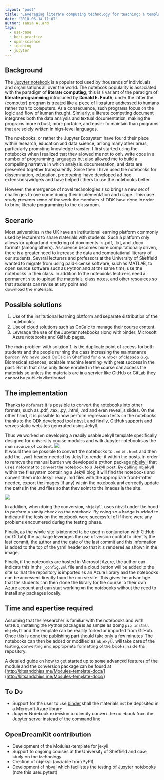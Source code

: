 ```yaml
---
layout: "post"
title: "Leveraging literate computing technology for teaching: a template web site for jupyter-based courses"
date: "2018-06-18 11:07"
author: Tania Allard
tags:
  - use-case
  - best-practice
  - open-science
  - teaching
  - jupyter
---
```


## Background
The [Jupyter notebook](http://jupyter.org/) is a popular tool used by thousands of individuals and organisations all over the world. The notebook popularity is associated
with the paradigm of **literate computing**; this is a variant of the paradigm of **literate programming** introduced by
**Donald E. Knuth**; under the latter the (computer) program is treated like
a piece of literature addressed to humans rather than to computers.
As a consequence, such programs focus on the logic and flow of human thought.
Similarly, a literate computing document integrates both the data analysis and textual documentation,
making the programs more robust, more portable, and easier to maintain than
programs that are solely written in high-level languages.

The notebooks, or rather the Jupyter Ecosystem have found their place within research,
education and data science, among many other areas, particularly promoting
knowledge transfer. I first started using the notebooks when I realized that they
allowed me not to only write code in a number of programming languages but also
allowed me to build a compelling narrative in which analysis, documentation, and data are
presented together transparently. Since then I have used the notebooks
for dissemination, education, prototyping, have developed ad-hoc extensions/widgets and
have helped others to use the notebooks better.

However, the emergence of novel technologies also brings a new set of challenges
to overcome during their implementation and usage. This case study presents
some of the work the members of ODK have done in order to bring literate programming to
the classroom.

## Scenario
Most universities in the UK have an institutional learning platform commonly used
by lecturers to share materials with students.
Such a platform only allows for upload and rendering of documents in .pdf, .txt,
and .docx formats (among others). As science becomes more computationally driven, there is a greater need to increase the data and computational literacy of
our students.
Several lecturers and professors at the University of Sheffield wanted to migrate
from using paid-license software, such as MATLAB, to open source software such as Python and at the same time, use the notebooks in their class.
In addition to the notebooks lecturers need a permanent site to upload the materials,
class notes, and other resources so that students can revise at any point and  
download the materials.

## Possible solutions
1. Use of the institutional learning platform and separate distribution of the notebooks.
2. Use of cloud solutions such as CoCalc to manage their course content.
3. Leverage the use of the Jupyter notebooks along with binder, Microsoft Azure notebooks and GitHub pages.

The main problem with solution 1. is the duplicate point of access for both students
and the people running the class increasing the maintenance burden.
We have used CoCalc in Sheffield for a number of classes (e.g. Biomedical sciences, scalable machine learning) with great success in the past. But in that case only those enrolled in the course can access the materials so unless the materials are in a service like GitHub or GitLab they cannot be publicly distributed.


## The implementation
Thanks to `nbformat` it is possible to convert the notebooks into other formats, such as .pdf, .tex, .py, .html, .md and even reveal.js slides. On the other hand, it is possible to now perform regression tests on the notebooks thanks to the ODK developed tool [nbval](https://github.com/computationalmodelling/nbval), and finally, GitHub supports and serves static websites generated using Jekyll.

Thus we worked on developing a readily usable Jekyll template specifically designed for university course modules and with Jupyter notebooks as the main source of content.
<img src="{{site.url}}{{site.baseurl}}/assets/Jekyll.PNG">
<br>
It would then be possible to convert the notebooks to `.md` or `.html` and then add the `.yaml` header needed by Jekyll to render it within the posts. In order to remove the manual burden we developed a python package [nbjekyll](https://github.com/trallard/nbjekyll) that uses nbformat to convert the notebook to a Jekyll post.
By calling nbjekyll within the filesystem containing a Jekyll blog it will find the notebooks and convert them into Jekyll ready .md files with the appropriate front-matter needed, export the images (if any) within the notebook and correctly update the paths in the .md files so that they point to the images in the site.

<img src="{{site.url}}{{site.baseurl}}/assets/Jekyll-2.PNG">
<br>


In addition, when doing the conversion, `nbjekyll` uses nbval under the hood to perform a sanity check on the notebook. By doing so a badge is added to indicate if the tests on the notebook were successful of if there were any problems encountered during the testing phase.

Finally, as the whole site is intended to be used in conjunction with GitHub (or GitLab) the package leverages the use of version control to identify the last commit, the author and the date of the last commit and this information is added to the top of the yaml header so that it is rendered as shown in the image.

Finally, if the notebooks are hosted in Microsoft Azure, the author can indicate this in the `_config.yml` file and a cloud button will be added to the site so that the repository is imported as an Azure library and the notebooks can be accessed directly from the course site. This gives the advantage that the students can then clone the library for the course to  their own Azure account and can start working on the notebooks without the need to install any packages locally.


## Time and expertise required
Assuming that the researcher is familiar with the notebooks and with GitHub, installing the Python package is as simple as doing `pip install nbjekyll` and the template can be readily forked or imported from GitHub. Once this is done the publishing part should take only a few minutes. The notebooks can then be added or modified as `nbjekyll` will take care of the testing, converting and appropriate formatting of the books inside the repository.

A detailed guide on how to get started up to some advanced features of the module and the conversion package can be found at [http://bitsandchips.me/Modules-template-docs/](http://bitsandchips.me/Modules-template-docs/)

## To Do
- Support for the user to use [binder](http://mybinder.org/) shall the materials not be deposited in a Microsoft Azure library
- Jupyter Notebook extension to directly convert the notebook from the Jupyter server instead of the command line


## OpenDreamKit contribution
- Development of the Modules-template for jekyll
- Support to ongoing courses at the University of Sheffield and case study on the technology
- Creation of nbjekyll (avaiable from PyPI)
- Development of [nbval](https://github.com/computationalmodelling/nbval) which faciliates the testing of Jupyter notebooks (note this uses pytest)
